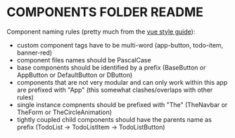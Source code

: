# COMPONENTS FOLDER README

Component naming rules (pretty much from the [vue style guide](https://vuejs.org/v2/style-guide/)):
  * custom component tags have to be multi-word (app-button, todo-item, banner-red)
  * component files names should be PascalCase
  * base components should be identified by a prefix (BaseButton or AppButton or DefaultButton or DButton)
  * components that are not very modular and can only work within this app are prefixed with "App" (this somewhat clashes/overlaps with other rules)
  * single instance compnents should be prefixed with "The" (TheNavbar or TheForm or TheCircleAnimation)
  * tightly coupled child components should have the parents name as prefix (TodoList -> TodoListItem -> TodoListButton)